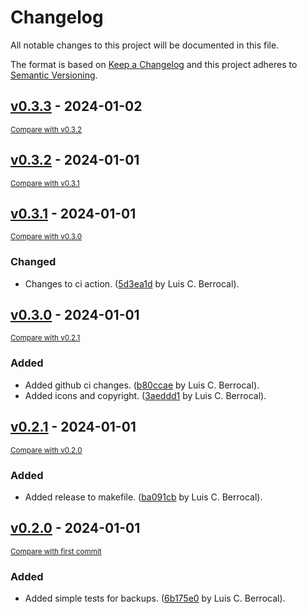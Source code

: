 # Changelog

All notable changes to this project will be documented in this file.

The format is based on [Keep a Changelog](http://keepachangelog.com/en/1.0.0/)
and this project adheres to [Semantic Versioning](http://semver.org/spec/v2.0.0.html).

<!-- insertion marker -->
## [v0.3.3](https://github.com/luiscberrocal/simple-backups/releases/tag/v0.3.3) - 2024-01-02

<small>[Compare with v0.3.2](https://github.com/luiscberrocal/simple-backups/compare/v0.3.2...v0.3.3)</small>

## [v0.3.2](https://github.com/luiscberrocal/simple-backups/releases/tag/v0.3.2) - 2024-01-01

<small>[Compare with v0.3.1](https://github.com/luiscberrocal/simple-backups/compare/v0.3.1...v0.3.2)</small>

## [v0.3.1](https://github.com/luiscberrocal/simple-backups/releases/tag/v0.3.1) - 2024-01-01

<small>[Compare with v0.3.0](https://github.com/luiscberrocal/simple-backups/compare/v0.3.0...v0.3.1)</small>

### Changed

- Changes to ci action. ([5d3ea1d](https://github.com/luiscberrocal/simple-backups/commit/5d3ea1d232aa33bfcf2396ceb29dab52da9e642c) by Luis C. Berrocal).

## [v0.3.0](https://github.com/luiscberrocal/simple-backups/releases/tag/v0.3.0) - 2024-01-01

<small>[Compare with v0.2.1](https://github.com/luiscberrocal/simple-backups/compare/v0.2.1...v0.3.0)</small>

### Added

- Added github ci changes. ([b80ccae](https://github.com/luiscberrocal/simple-backups/commit/b80ccae4640bf17421e97ef42a802638904a1197) by Luis C. Berrocal).
- Added icons and copyright. ([3aeddd1](https://github.com/luiscberrocal/simple-backups/commit/3aeddd160bb241a74b6776dfa5bd59646c25a4e4) by Luis C. Berrocal).

## [v0.2.1](https://github.com/luiscberrocal/simple-backups/releases/tag/v0.2.1) - 2024-01-01

<small>[Compare with v0.2.0](https://github.com/luiscberrocal/simple-backups/compare/v0.2.0...v0.2.1)</small>

### Added

- Added release to makefile. ([ba091cb](https://github.com/luiscberrocal/simple-backups/commit/ba091cb36589b317fd2f89a5ccb19ee5319a9000) by Luis C. Berrocal).

## [v0.2.0](https://github.com/luiscberrocal/simple-backups/releases/tag/v0.2.0) - 2024-01-01

<small>[Compare with first commit](https://github.com/luiscberrocal/simple-backups/compare/dde304a6ee43ecffbdf6a50b3823bf263df798a3...v0.2.0)</small>

### Added

- Added simple tests for backups. ([6b175e0](https://github.com/luiscberrocal/simple-backups/commit/6b175e03bad219ed2fb024a0b5f57b14cb4ec7f2) by Luis C. Berrocal).

